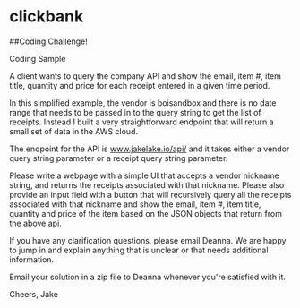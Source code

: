 # clickbank

##Coding Challenge!

Coding Sample 

A client wants to query the company API and show the email, item #, item title, quantity and price for each receipt entered in a given time period. 

In this simplified example, the vendor is boisandbox and there is no date range that needs to be passed in to the query string to get the list of receipts. Instead I built a very straightforward endpoint that will return a small set of data in the AWS cloud. 

The endpoint for the API is www.jakelake.io/api/ and it takes either a vendor query string parameter or a receipt query string parameter. 

Please write a webpage with a simple UI that accepts a vendor nickname string, and returns the receipts associated with that nickname. Please also provide an input field with a button that will recursively query all the receipts associated with that nickname and show the email, item #, item title, quantity and price of the item based on the JSON objects that return from the above api. 

If you have any clarification questions, please email Deanna. We are happy to jump in and explain anything that is unclear or that needs additional information. 

Email your solution in a zip file to Deanna whenever you're satisfied with it. 

Cheers,
Jake